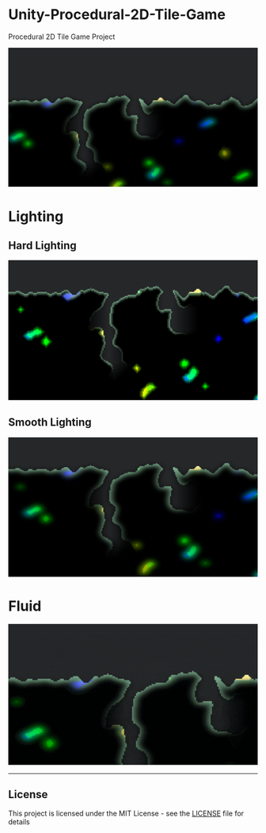 # Unity-Procedural-2D-Tile-Game

Procedural 2D Tile Game Project

![Main](./images/main.png)

# Lighting

## Hard Lighting
![Hard Lighting](./images/hard_lighting.png)

## Smooth Lighting
![Smooth Lighting](./images/smooth_lighting.png)


# Fluid
![Fluid](./images/fluid.gif)

---

## License

This project is licensed under the MIT License - see the [LICENSE](LICENSE) file for details